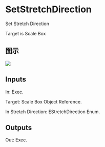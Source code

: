 # SetStretchDirection

Set Stretch Direction

Target is Scale Box

## 图示

![]($-20221218-17552945.png)

## Inputs

In: Exec.

Target: Scale Box Object Reference.

In Stretch Direction: EStretchDirection Enum.  

## Outputs

Out: Exec.

